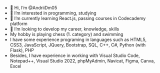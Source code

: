 - 👋 Hi, I’m @AndriiDm05
- 👀 I’m interested in programming, studying
- 🌱 I’m currently learning React.js, passing courses in Codecademy platform
- 💞️ I’m looking to develop my career, knowledge, skills
- My hobby is playing chess (1. category) and swimming
- I have some experience programing in languages such as HTML5, CSS3, JavaScript, JQuery, Bootstrap, SQL, C++, C#, Python (with Flask), PHP
- Besides, I have experience in working with Visual Studio Code, Notepad++, Visual Studio 2022, phpMyAdmin, Navicat, Figma, Canva, Excel

